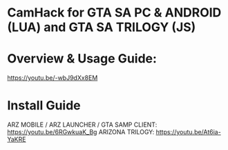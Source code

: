 # CamHack for GTA SA PC & ANDROID (LUA) and GTA SA TRILOGY (JS)

# Overview & Usage Guide: 
https://youtu.be/-wbJ9dXx8EM

# Install Guide
ARZ MOBILE / ARZ LAUNCHER / GTA SAMP CLIENT:
https://youtu.be/6RGwkuaK_Bg
ARIZONA TRILOGY:
https://youtu.be/At6ia-YaKRE

